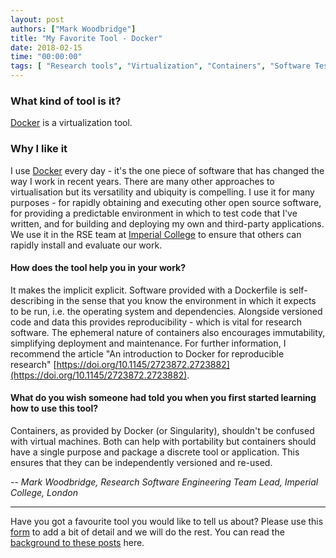 ```yaml
---
layout: post
authors: ["Mark Woodbridge"]
title: "My Favorite Tool - Docker"
date: 2018-02-15
time: "00:00:00"
tags: [ "Research tools", "Virtualization", "Containers", "Software Testing", "Software Carpentry"]
---
```


### What kind of tool is it?
[Docker](https://www.docker.com/) is a virtualization tool.

### Why I like it

I use [Docker](https://www.docker.com/) every day - it's the one piece of software that has changed the way I work in recent years. There are many other approaches to virtualisation but its versatility and ubiquity is compelling. I use it for many purposes - for rapidly obtaining and executing other open source software, for providing a predictable environment in which to test code that I've written, and for building and deploying my own and third-party applications. We use it in the RSE team at [Imperial College](https://www.imperial.ac.uk/) to ensure that others can rapidly install and evaluate our work.


#### How does the tool help you in your work?

It makes the implicit explicit. Software provided with a Dockerfile is self-describing in the sense that you know the environment in which it expects to be run, i.e. the operating system and dependencies. Alongside versioned code and data this provides reproducibility - which is vital for research software. The ephemeral nature of containers also encourages immutability, simplifying deployment and maintenance. For further information, I recommend the article "An introduction to Docker for reproducible research" [https://doi.org/10.1145/2723872.2723882](https://doi.org/10.1145/2723872.2723882).

#### What do you wish someone had told you when you first started learning how to use this tool?

Containers, as provided by Docker (or Singularity), shouldn't be confused with virtual machines. Both can help with portability but containers should have a single purpose and package a discrete tool or application. This ensures that they can be independently versioned and re-used.

-- *Mark Woodbridge, Research Software Engineering Team Lead, Imperial College, London*

---

Have you got a favourite tool you would like to tell us about?
Please use this [form](https://docs.google.com/forms/d/e/1FAIpQLSeiu5NzJsLxYueaQrNn_qKbaa5JR2Sz12CeCRyedKQxwb54Dw/viewform)
to add a bit of detail and we will do the rest. You can read the [background to these posts](https://software-carpentry.org/blog/2017/10/fave-tools.html) here.
